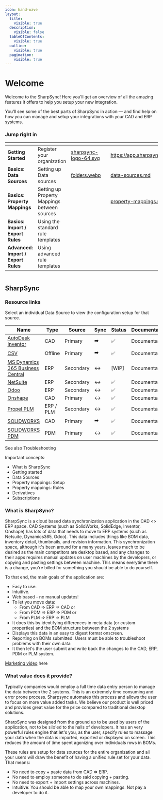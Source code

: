 ```yaml
---
icon: hand-wave
layout:
  title:
    visible: true
  description:
    visible: false
  tableOfContents:
    visible: true
  outline:
    visible: true
  pagination:
    visible: true
---
```


# Welcome

Welcome to the SharpSync! Here you'll get an overview of all the amazing features it offers to help you setup your new integration.

You'll see some of the best parts of SharpSync in action — and find help on how you can manage and setup your integrations with your CAD and ERP systems.



### Jump right in

<table data-view="cards"><thead><tr><th></th><th></th><th data-hidden data-card-cover data-type="files"></th><th data-hidden></th><th data-hidden data-card-target data-type="content-ref"></th></tr></thead><tbody><tr><td><strong>Getting Started</strong></td><td>Register your organization</td><td><a href=".gitbook/assets/sharpsync-logo-64.svg">sharpsync-logo-64.svg</a></td><td></td><td><a href="https://app.sharpsync.net/organization/register">https://app.sharpsync.net/organization/register</a></td></tr><tr><td><strong>Basics: Data Sources</strong></td><td>Setting up Data sources</td><td><a href=".gitbook/assets/folders.webp">folders.webp</a></td><td></td><td><a href="fundamentals/data-sources.md">data-sources.md</a></td></tr><tr><td><strong>Basics: Property Mappings</strong></td><td>Setting up Property Mappings between sources</td><td></td><td></td><td><a href="fundamentals/property-mappings.md">property-mappings.md</a></td></tr><tr><td><strong>Basics: Import / Export Rules</strong></td><td>Using the standard rule templates</td><td></td><td></td><td></td></tr><tr><td><strong>Advanced: Import / Export Rules</strong></td><td>Using advanced rule templates</td><td></td><td></td><td></td></tr></tbody></table>

<figure><img src="https://sharpsync.net/wp-content/uploads/2024/01/SharpSync_Home_Banner-1200x313.png" alt=""><figcaption></figcaption></figure>

## SharpSync

### Resource links

Select an individual Data Source to view the configuration setup for that source.

<table data-full-width="false"><thead><tr><th width="209">Name</th><th>Type</th><th>Source</th><th>Sync</th><th>Status</th><th data-hidden>Documentation</th></tr></thead><tbody><tr><td><a href="data-sources/autodesk-inventor.md">AutoDesk Inventor</a></td><td>CAD</td><td>Primary</td><td>➡️</td><td><span data-gb-custom-inline data-tag="emoji" data-code="2705">✅</span></td><td>Documentation</td></tr><tr><td><a href="data-sources/editor.md">CSV</a></td><td>Offline</td><td>Primary</td><td>➡️</td><td><span data-gb-custom-inline data-tag="emoji" data-code="2705">✅</span></td><td>Documentation</td></tr><tr><td><a href="data-sources/ms-dynamics-365-business-central.md">MS Dynamics 365 Business Central</a></td><td>ERP</td><td>Secondary</td><td>↔️</td><td>[WIP]</td><td>Documentation</td></tr><tr><td><a href="data-sources/netsuite/">NetSuite</a></td><td>ERP</td><td>Secondary</td><td>↔️</td><td><span data-gb-custom-inline data-tag="emoji" data-code="2705">✅</span></td><td>Documentation</td></tr><tr><td><a href="data-sources/odoo/">Odoo</a></td><td>ERP</td><td>Secondary</td><td>↔️</td><td><span data-gb-custom-inline data-tag="emoji" data-code="2705">✅</span></td><td>Documentation</td></tr><tr><td><a href="data-sources/onshape.md">Onshape</a></td><td>CAD</td><td>Primary</td><td>↔️</td><td><span data-gb-custom-inline data-tag="emoji" data-code="2705">✅</span></td><td>Documentation</td></tr><tr><td><a href="data-sources/propel-plm.md">Propel PLM</a></td><td>ERP / PLM</td><td>Secondary</td><td>↔️</td><td><span data-gb-custom-inline data-tag="emoji" data-code="2705">✅</span></td><td>Documentation</td></tr><tr><td><a href="data-sources/solidworks.md">SOLIDWORKS</a></td><td>CAD</td><td>Primary</td><td>➡️</td><td><span data-gb-custom-inline data-tag="emoji" data-code="2705">✅</span></td><td>Documentation</td></tr><tr><td><a href="data-sources/solidworks-pdm.md">SOLIDWORKS PDM</a></td><td>PDM</td><td>Primary</td><td>↔️</td><td><span data-gb-custom-inline data-tag="emoji" data-code="2705">✅</span></td><td>Documentation</td></tr></tbody></table>

See also Troubleshooting

Important concepts:

* What is SharpSync
* Getting started
* Data Sources
* Property mappings: Setup
* Property mappings: Rules
* Derivatives
* Subscriptions

### What is SharpSync?

SharpSync is a cloud based data synchronization application in the CAD <> ERP space. CAD Systems (such as SolidWorks, SolidEdge, Inventor, Onshape) has lots of data that needs to move to ERP systems (such as Netsuite, Dynamics365, Odoo). This data includes things like BOM data, inventory detail, thumbnails, and revision information. This synchronization space, although it's been around for a many years, leaves much to be desired as the main competitors are desktop based, and any changes to their apps requires manual updates on user machines by the developers, or copying and pasting settings between machine. This means everytime there is a change, you're billed for something you should be able to do yourself.

To that end, the main goals of the application are:

* Easy to use.
* Intuitive.
* Web based - no manual updates!
* To let you move data:
  * From CAD => ERP => CAD or
  * From PDM => ERP => PDM or
  * From PLM => ERP => PLM
* It does this by identifying differences in meta data (or custom properties) and the BOM structure between the 2 systems
* Displays this data in an easy to digest format onscreen.
* Reporting on BOMs submitted. Users must be able to troubleshoot problems with their own data
* It then let's the user submit and write back the changes to the CAD, ERP, PDM or PLM system.

[Marketing video](https://sharpsync.net/wp-content/uploads/2024/06/SharpSync-Promo-1.mp4) here

### What value does it provide?

Typically companies would employ a full time data entry person to manage the data between the 2 systems. This is an extremely time consuming and error prone process. Sharpsync automates this process and allows the user to focus on more value added tasks. We believe our product is well priced and provides great value for the price compared to traditional desktop solutions.

SharpSync was designed from the ground up to be used by users of the application, not to be silo'ed to the halls of developers. It has an very powerful rules engine that let's you, as the user, specify rules to massage your data when the data is imported, exported or displayed on screen. This reduces the amount of time spent agonizing over individuals rows in BOMs.

These rules are setup for data sources for the entire organization and all your users will draw the benefit of having a unified rule set for your data. That means:

* No need to copy + paste data from CAD => ERP.
* No need to employ someone to do said copying + pasting.
* No need to export + import settings across machines.
* Intuitive: You should be able to map your own mappings. Not pay a developer to do it.
